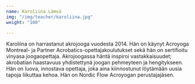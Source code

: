 ```yaml
---
name: Karoliina Lämsä
img: "/img/teacher/karoliina.jpg"
weight: "100"

---
```

Karoliina on harrastanut akrojooga vuodesta 2014. Hän on käynyt Acroyoga Montreal- ja Partner Acrobatics-opettajakoulutukset sekä hän on sertifioitu vinyasa joogaopettaja. Akrojoogassa häntä inspiroi vastakkaisuudet; akrobatian haastavuus yhdistettynä joogan pehmeyteen ja hengitykseen. Hän on luova, innostava opettaja, joka  aina kiinnostunut löytämään uusia tapoja liikuttaa kehoa. Hän on  Nordic Flow Acroyogan perustajajäsen. 